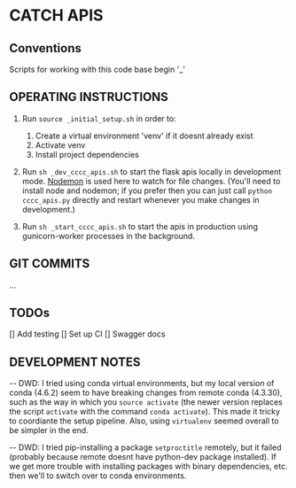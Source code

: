 # CATCH APIS

## Conventions

Scripts for working with this code base begin '\_'

## OPERATING INSTRUCTIONS

1. Run `source _initial_setup.sh` in order to:

    1. Create a virtual environment 'venv' if it doesnt already exist
    2. Activate venv
    3. Install project dependencies

2. Run `sh _dev_cccc_apis.sh` to start the flask apis locally in development mode. [Nodemon](https://www.npmjs.com/package/nodemon) is used here to watch for file changes. (You'll need to install node and nodemon; if you prefer then you can just call `python cccc_apis.py` directly and restart whenever you make changes in development.)

3. Run `sh _start_cccc_apis.sh` to start the apis in production using gunicorn-worker processes in the background.

## GIT COMMITS

...

## TODOs

[] Add testing
[] Set up CI
[] Swagger docs

## DEVELOPMENT NOTES

-- DWD: I tried using conda virtual environments, but my local version of conda (4.6.2) seem to have breaking changes from remote conda (4.3.30), such as the way in which you `source activate` (the newer version replaces the script `activate` with the command `conda activate`). This made it tricky to coordiante the setup pipeline. Also, using `virtualenv` seemed overall to be simpler in the end.

-- DWD: I tried pip-installing a package `setproctitle` remotely, but it failed (probably because remote doesnt have python-dev package installed). If we get more trouble with installing packages with binary dependencies, etc. then we'll to switch over to conda environments.
